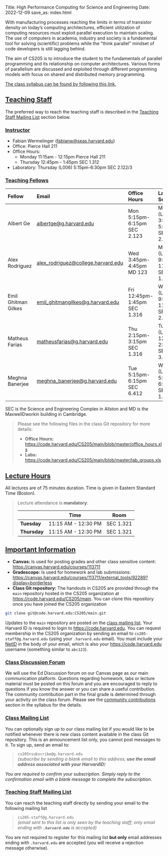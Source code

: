 Title: High Performance Computing for Science and Engineering
Date: 2022-12-09
save_as: index.html

With manufacturing processes reaching the limits in terms of transistor density
on today’s computing architectures, efficient utilization of computing resources
must exploit parallel execution to maintain scaling. The use of computers in
academia, industry and society is a fundamental tool for solving (scientific)
problems while the "think parallel" mindset of code developers is still lagging
behind.

The aim of CS205 is to introduce the student to the fundamentals of parallel
programming and its relationship on computer architectures. Various forms of
parallelism are discussed and exploited through different programming models
with focus on shared and distributed memory programming.

<a href="./pages/syllabus.html">The class syllabus can be found by following this link.</a>


## <a id="staff"></a><a class="anchor-link" href="#staff">Teaching Staff</a>

The preferred way to reach the teaching staff is described in the [Teaching
Staff Mailing List](./#staff-mailinglist) section below.


### <a id="instructor"></a><a class="anchor-link" href="#instructor">Instructor</a>

* Fabian Wermelinger (<fabianw@seas.harvard.edu>)
* Office: Pierce Hall 211
* Office Hours:
    - Monday 11:15am - 12:15pm Pierce Hall 211
    - Thursday 12:45pm - 1:45pm SEC 1.312
* Laboratory: Thursday (L006) 5:15pm-6:30pm SEC 2.122/3


### <a id="tf"></a><a class="anchor-link" href="#tf">Teaching Fellows</a>

| Fellow                      | Email                                  | Office Hours | Lab Section |
|:----------------------------|:---------------------------------------|:-------------|:------------|
| Albert Ge                   | <albertge@g.harvard.edu>               | Mon<br>5:15pm-6:15pm SEC 2.123  | Mon (L002)<br>3:34pm-5:00pm SEC 2.123    |
| Alex Rodriguez              | <alex_rodriguez@college.harvard.edu>   | Wed<br>3:45pm-4:45pm MD 123  | Mon (L001)<br>9:45am-11:00am SEC 1.319   |
| Emil Ghitman Gilkes         | <emil_ghitmangilkes@g.harvard.edu>     | Fri<br>12:45pm-1:45pm SEC 1.316 | Wed (L004)<br>9:45am-11:00am SEC 2.122/3 |
| Matheus Farias              | <matheusfarias@g.harvard.edu>          | Thu<br>2:15pm-3:15pm SEC 1.316  | Tue (L003)<br>12:45pm-2:00pm SEC 3.302/3 |
| Meghna Banerjee             | <meghna_banerjee@g.harvard.edu>        | Tue<br>5:15pm-6:15pm SEC 6.412  | Wed (L005)<br>5:15pm-6:30pm SEC 1.316    |

SEC is the Science and Engineering Complex in Allston and MD is the
MaxwellDworkin building in Cambridge.

> Please see the following files in the class Git repository for more details:
>
> * **Office Hours:** <https://code.harvard.edu/CS205/main/blob/master/office_hours.xls>
> * **Labs:** <https://code.harvard.edu/CS205/main/blob/master/lab_groups.xls>

## <a id="hours"></a><a class="anchor-link" href="#hours">Lecture Hours</a>

All lectures are of 75 minutes duration. Time is given in Eastern Standard Time
(Boston).

> Lecture attendance is **mandatory**:
>
> |              | Time           | Room      |
> |--------------|----------------|-----------|
> | **Tuesday**  | 11:15 AM - 12:30 PM | SEC 1.321 |
> | **Thursday** | 11:15 AM - 12:30 PM | SEC 1.321 |


## <a id="important"></a><a class="anchor-link" href="#important">Important Information</a>

* **Canvas:** Is used for posting grades and other class
  sensitive content: <https://canvas.harvard.edu/courses/113711>
* **Gradescope:** Is used for homework and lab submissions: <https://canvas.harvard.edu/courses/113711/external_tools/92289?display=borderless>
* **Class Git repository:** The handouts in CS205 are provided through the
  `main` repository hosted in the CS205 organization at
  <https://code.harvard.edu/CS205/main>.  You can clone this repository once
  you have joined the CS205 organization

```bash
git clone git@code.harvard.edu:CS205/main.git
```

  Updates to the `main` repository are posted on the <a
  href="./#class-mailinglist">class mailing list</a>. Your Harvard ID is
  required to login to <https://code.harvard.edu>. You can request
  membership in the CS205 organization by sending an email to
  `cs205-staff@g.harvard.edu` (using your `.harvard.edu` email).  You
  must include your
  [NetID](https://harvard.service-now.com/ithelp?id=kb_article&sys_id=507aca5a1b653700efd8a79b2d4bcb59)
  in the body of your email, which is also your <https://code.harvard.edu>
  username (something similar to `abc123`).

### <a id="class-forum"></a><a class="anchor-link" href="#class-forum">Class Discussion Forum</a>

We will use the Ed Discussion forum on our Canvas page as our main communication
platform. Questions regarding homework, labs or lecture material must be posted
on this forum and you are encouraged to reply to questions if you know the
answer or you can share a useful contribution.  The community contribution part
in the final grade is determined through your activity on the class forum.
Please see the <a href="./pages/syllabus.html#contributions">community
contributions</a> section in the syllabus for the details.


### <a id="class-mailinglist"></a><a class="anchor-link" href="#class-mailinglist">Class Mailing List</a>

You can optionally sign up to our class mailing list if you would like to be
notified whenever there is new class content available in the class Git
repository.  This is an announcement list only, you cannot post messages to it.
To sign up, send an email to:

> `cs205+subscribe@g.harvard.edu`  
> _(subscribe by sending a blank email to this address; **use the email address
> associated with your HarvardID**)_

*You are required to confirm your subscription.  Simply reply to the confirmation
 email with a blank message to complete the subscription.*


### <a id="staff-mailinglist"></a><a class="anchor-link" href="#staff-mailinglist">Teaching Staff Mailing List</a>

You can reach the teaching staff directly by sending your email to the following
mailing list

> `cs205-staff@g.harvard.edu`  
> _(email sent to this list is only seen by the teaching staff; only email
> ending with **`.harvard.edu`** is accepted)_

You are not required to register for this mailing list **but only** email
addresses ending with `.harvard.edu` are accepted (you will receive a rejection
message otherwise).
